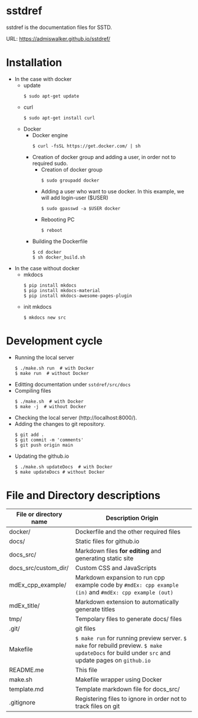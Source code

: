 # sstdref
sstdref is the documentation files for SSTD.

URL: https://admiswalker.github.io/sstdref/

# Installation
- In the case with docker
  - update
    ```
    $ sudo apt-get update
    ```
  - curl
    ```
    $ sudo apt-get install curl
    ```
  - Docker
    - Docker engine
      ```
      $ curl -fsSL https://get.docker.com/ | sh
      ```
    - Creation of docker group and adding a user, in order not to required sudo.
      - Creation of docker group
        ```
        $ sudo groupadd docker
        ```
      - Adding a user who want to use docker. In this example, we will add login-user ($USER)
        ```
        $ sudo gpasswd -a $USER docker
        ```
      - Rebooting PC
        ```
        $ reboot
        ```
    - Building the Dockerfile
      ```
      $ cd docker
      $ sh docker_build.sh
      ```
- In the case without docker
  - mkdocs
    ```
    $ pip install mkdocs
    $ pip install mkdocs-material
    $ pip install mkdocs-awesome-pages-plugin
    ```
  - init mkdocs
    ```
    $ mkdocs new src
    ```
# Development cycle
- Running the local server
  ```
  $ ./make.sh run  # with Docker
  $ make run  # without Docker
  ```
- Editting documentation under ```sstdref/src/docs```
- Compiling files
  ```
  $ ./make.sh  # with Docker
  $ make -j  # without Docker
  ```
- Checking the local server (http://localhost:8000/).
- Adding the changes to git repository.
  ```
  $ git add .
  $ git commit -m 'comments'
  $ git push origin main
  ```
- Updating the github.io
  ```
  $ ./make.sh updateDocs  # with Docker
  $ make updateDocs # without Docker
  ```

# File and Directory descriptions

| File or directory name | Description Origin |
| ---------------------- | ------------------ |
| docker/                | Dockerfile and the other required files |
| docs/                  | Static files for github.io |
| docs_src/              | Markdown files **for editing** and generating static site |
| docs_src/custom_dir/   | Custom CSS and JavaScripts |
| mdEx_cpp_example/      | Markdown expansion to run cpp example code by ```#mdEx: cpp example (in)``` and ```#mdEx: cpp example (out)``` |
| mdEx_title/            | Markdown extension to automatically generate titles |
| tmp/                   | Tempolary files to generate docs/ files |
| .git/                  | git files          |
| Makefile               | ```$ make run``` for running preview server. ```$ make``` for rebuild preview. ```$ make updateDocs``` for build under ```src``` and update pages on ```github.io``` |
| README.me              | This file          |
| make.sh                | Makefile wrapper using Docker |
| template.md            | Template markdown file for docs_src/ |
| .gitignore             | Registering files to ignore in order not to track files on git |

